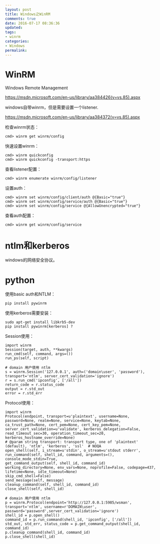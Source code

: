 ```yaml
---
layout: post
title: Windows之WinRM
comments: true
date: 2016-07-17 08:36:36
updated:
tags:
- winrm
categories:
- Windows
permalink:
---
```


# WinRM

Windows Remote Management

<https://msdn.microsoft.com/en-us/library/aa384426(v=vs.85).aspx>

windows自带winrm，但是需要设置一个listener.

<https://msdn.microsoft.com/en-us/library/aa384372(v=vs.85).aspx>

检查winrm状态：

    cmd> winrm get winrm/config

快速设置winrm：

    cmd> winrm quickconfig
    cmd> winrm quickconfig -transport:https

查看listener配置：

    cmd> winrm enumerate winrm/config/listener

设置auth：

    cmd> winrm set winrm/config/client/auth @{Basic="true"}
    cmd> winrm set winrm/config/service/auth @{Basic="true"}
    cmd> winrm set winrm/config/service @{AllowUnencrypted="true"}

查看auth配置：

    cmd> winrm get winrm/config/service

# ntlm和kerberos

windows的网络安全协议。

# python

使用basic auth和NTLM：

    pip install pywinrm

使用kerberos需要安装：

    sudo apt-get install libkrb5-dev
    pip install pywinrm[kerberos] ?

Session使用：

    import winrm
    Session(target, auth, **kwargs)
    run_cmd(self, command, args=())
    run_ps(self, script)

    # domain 用户使用 ntlm
    s = winrm.Session('127.0.0.1', auth=('domain\user', 'password'), transport='ntlm', server_cert_validation='ignore')
    r = s.run_cmd('ipconfig', ['/all'])
    return_code = r.status_code
    output = r.std_out
    error = r.std_err

Protocol使用：

    import winrm
    Protocol(endpoint, transport=u'plaintext', username=None, password=None, realm=None, service=None, keytab=None, ca_trust_path=None, cert_pem=None, cert_key_pem=None, server_cert_validation=u'validate', kerberos_delegation=False, read_timeout_sec=30, operation_timeout_sec=20, kerberos_hostname_override=None)
    # @param string transport: transport type, one of 'plaintext' (default), 'ntlm', 'kerberos', 'ssl'  # NOQA
    open_shell(self, i_stream=u'stdin', o_stream=u'stdout stderr',
    run_command(self, shell_id, command, arguments=(), console_mode_stdin=True,
    get_command_output(self, shell_id, command_id)
    working_directory=None, env_vars=None, noprofile=False, codepage=437,
    lifetime=None, idle_timeout=None)
    skip_cmd_shell=False)
    send_message(self, message)
    cleanup_command(self, shell_id, command_id)
    close_shell(self, shell_id)

    # domain 用户使用 ntlm
    p = winrm.Protocol(endpoint='http://127.0.0.1:5985/wsman', transport='ntlm', username=r'DOMAIN\user', password='password',server_cert_validation='ignore')
    shell_id = p.open_shell()
    command_id = p.run_command(shell_id, 'ipconfig', ['/all'])
    std_out, std_err, status_code = p.get_command_output(shell_id, command_id)
    p.cleanup_command(shell_id, command_id)
    p.close_shell(shell_id)

